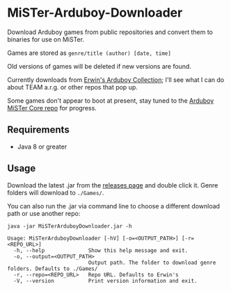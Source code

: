 # MiSTer-Arduboy-Downloader

Download Arduboy games from public repositories and convert them to binaries for use on MiSTer.

Games are stored as `genre/title (author) [date, time]`

Old versions of games will be deleted if new versions are found.

Currently downloads from [Erwin's Arduboy Collection](https://arduboy.ried.cl/); I'll see what I can do about TEAM a.r.g. or other repos that pop up.

Some games don't appear to boot at present, stay tuned to the [Arduboy MiSTer Core repo](https://github.com/uXeBoy/Arduboy_MiSTer) for progress.


## Requirements

- Java 8 or greater


## Usage

Download the latest .jar from the [releases page](https://github.com/treyturner/MiSTer-Arduboy-Downloader/releases) and double click it. Genre folders will download to `./Games/`.

You can also run the .jar via command line to choose a different download path or use another repo:
```
java -jar MiSTerArduboyDownloader.jar -h

Usage: MiSTerArduboyDownloader [-hV] [-o=<OUTPUT_PATH>] [-r=<REPO_URL>]
  -h, --help              Show this help message and exit.
  -o, --output=<OUTPUT_PATH>
                          Output path. The folder to download genre folders. Defaults to ./Games/
  -r, --repo=<REPO_URL>   Repo URL. Defaults to Erwin's
  -V, --version           Print version information and exit.
```
